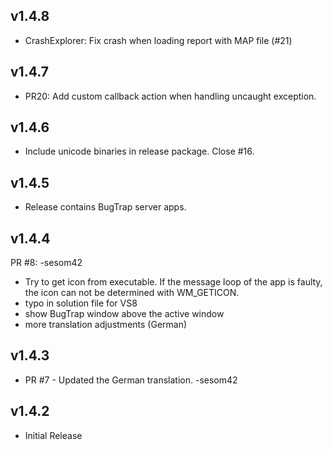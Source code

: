 ## v1.4.8
* CrashExplorer: Fix crash when loading report with MAP file (#21)

## v1.4.7
* PR20: Add custom callback action when handling uncaught exception. 

## v1.4.6
* Include unicode binaries in release package. Close #16.

## v1.4.5
* Release contains BugTrap server apps.

## v1.4.4
PR #8: -sesom42
* Try to get icon from executable. If the message loop of the app is faulty, the icon can not be determined with WM_GETICON.
* typo in solution file for VS8
* show BugTrap window above the active window
* more translation adjustments (German)

## v1.4.3
* PR #7 - Updated the German translation. -sesom42

## v1.4.2
* Initial Release
